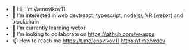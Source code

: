 - 👋 Hi, I’m @enovikov11
- 👀 I’m interested in web dev(react, typescript, nodejs), VR (webxr) and blockchain
- 🌱 I’m currently learning webxr
- 💞️ I’m looking to collaborate on https://github.com/vr-apps
- 📫 How to reach me https://t.me/enovikov11 https://t.me/vrdev

<!---
enovikov11/enovikov11 is a ✨ special ✨ repository because its `README.md` (this file) appears on your GitHub profile.
You can click the Preview link to take a look at your changes.
--->
